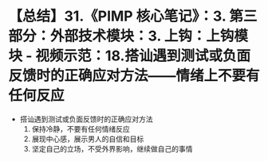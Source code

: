 # 【总结】31.《PIMP 核心笔记》：3. 第三部分：外部技术模块：3. 上钩：上钩模块 - 视频示范：18.搭讪遇到测试或负面反馈时的正确应对方法——情绪上不要有任何反应

-   搭讪遇到测试或负面反馈时的正确应对方法
    1.  保持冷静，不要有任何情绪反应
    2.  展现中心感，展示男人的自信和目标
    3.  坚定自己的立场，不受外界影响，继续做自己的事情